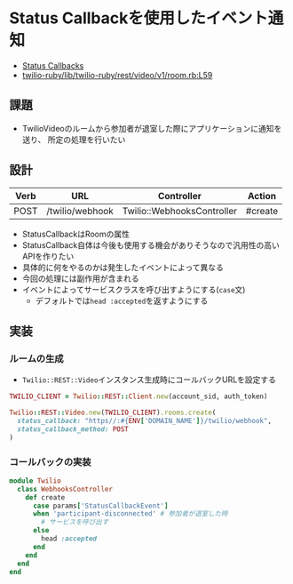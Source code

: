 # Status Callbackを使用したイベント通知
- [Status Callbacks](https://www.twilio.com/docs/video/api/status-callbacks)
- [twilio-ruby/lib/twilio-ruby/rest/video/v1/room.rb:L59](https://github.com/twilio/twilio-ruby/blob/bee4e7e32686ffaff8d1a43a66b3e3ef2c4820ae/lib/twilio-ruby/rest/video/v1/room.rb#L59)

## 課題
- TwilioVideoのルームから参加者が退室した際にアプリケーションに通知を送り、
  所定の処理を行いたい

## 設計
| Verb | URL             | Controller                 | Action  |
| -    | -               | -                          | -       |
| POST | /twilio/webhook | Twilio::WebhooksController | #create |

- StatusCallbackはRoomの属性
- StatusCallback自体は今後も使用する機会がありそうなので汎用性の高いAPIを作りたい
- 具体的に何をやるのかは発生したイベントによって異なる
- 今回の処理には副作用が含まれる
- イベントによってサービスクラスを呼び出すようにする(`case`文)
  - デフォルトでは`head :accepted`を返すようにする

## 実装
### ルームの生成
- `Twilio::REST::Video`インスタンス生成時にコールバックURLを設定する
```ruby
TWILIO_CLIENT = Twilio::REST::Client.new(account_sid, auth_token)

Twilio::REST::Video.new(TWILIO_CLIENT).rooms.create(
  status_callback: "https//:#{ENV['DOMAIN_NAME']}/twilio/webhook",
  status_callback_method: POST
)
```

### コールバックの実装
```ruby
module Twilio
  class WebhooksController
    def create
      case params['StatusCallbackEvent']
      when 'participant-disconnected' # 参加者が退室した時
        # サービスを呼び出す
      else
        head :accepted
      end
    end
  end
end
```
